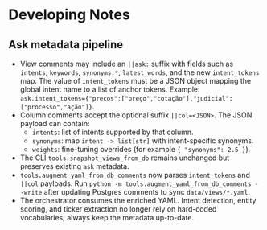 # Developing Notes

## Ask metadata pipeline

- View comments may include an `||ask:` suffix with fields such as `intents`, `keywords`, `synonyms.*`, `latest_words`, and the new `intent_tokens` map. The value of `intent_tokens` must be a JSON object mapping the global intent name to a list of anchor tokens. Example: `ask.intent_tokens={"precos":["preço","cotação"],"judicial":["processo","ação"]}`.
- Column comments accept the optional suffix `||col=<JSON>`. The JSON payload can contain:
  - `intents`: list of intents supported by that column.
  - `synonyms`: map `intent -> list[str]` with intent-specific synonyms.
  - `weights`: fine-tuning overrides (for example `{ "synonyms": 2.5 }`).
- The CLI `tools.snapshot_views_from_db` remains unchanged but preserves existing `ask` metadata.
- `tools.augment_yaml_from_db_comments` now parses `intent_tokens` and `||col` payloads. Run `python -m tools.augment_yaml_from_db_comments --write` after updating Postgres comments to sync `data/views/*.yaml`.
- The orchestrator consumes the enriched YAML. Intent detection, entity scoring, and ticker extraction no longer rely on hard-coded vocabularies; always keep the metadata up-to-date.
